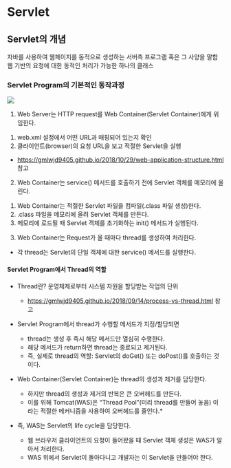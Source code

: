 # Servlet

## Servlet의 개념
자바를 사용하여 웹페이지를 동적으로 생성하는 서버측 프로그램 혹은 그 사양을 말함   
웹 기반의 요청에 대한 동적인 처리가 가능한 하나의 클래스

### Servlet Program의 기본적인 동작과정
<img src ="https://gmlwjd9405.github.io/images/web/servlet-program.png"></img>
1. Web Server는 HTTP request를 Web Container(Servlet Container)에게 위임한다.
  1) web.xml 설정에서 어떤 URL과 매핑되어 있는지 확인
  2) 클라이언트(browser)의 요청 URL을 보고 적절한 Servlet을 실행
  *  https://gmlwjd9405.github.io/2018/10/29/web-application-structure.html 참고

2. Web Container는 service() 메서드를 호출하기 전에 Servlet 객체를 메모리에 올린다.
  1) Web Container는 적절한 Servlet 파일을 컴파일(.class 파일 생성)한다.
  2) .class 파일을 메모리에 올려 Servlet 객체를 만든다.
  3) 메모리에 로드될 때 Servlet 객체를 초기화하는 init() 메서드가 실행된다.

3. Web Container는 Request가 올 때마다 thread를 생성하여 처리한다.
  * 각 thread는 Servlet의 단일 객체에 대한 service() 메서드를 실행한다.

#### Servlet Program에서 Thread의 역할
* Thread란? 운영체제로부터 시스템 자원을 할당받는 작업의 단위
  + https://gmlwjd9405.github.io/2018/09/14/process-vs-thread.html 참고
* Servlet Program에서 thread가 수행할 메서드가 지정/할당되면
  + thread는 생성 후 즉시 해당 메서드만 열심히 수행한다.
  + 해당 메서드가 return하면 thread는 종료되고 제거된다.
  + 즉, 실제로 thread의 역할: Servlet의 doGet() 또는 doPost()를 호출하는 것이다.

* Web Container(Servlet Container)는 thread의 생성과 제거를 담당한다.
  + 하지만 thread의 생성과 제거의 반복은 큰 오버헤드를 만든다.
  + 이를 위해 Tomcat(WAS)은 “Thread Pool”(미리 thread를 만들어 놓음) 이라는 적절한 메커니즘을 사용하여 오버헤드를 줄인다.* 
* 즉, WAS는 Servlet의 life cycle을 담당한다.
  + 웹 브라우저 클라이언트의 요청이 들어왔을 때 Servlet 객체 생성은 WAS가 알아서 처리한다.
  + WAS 위에서 Servlet이 돌아다니고 개발자는 이 Servlet을 만들어야 한다.
